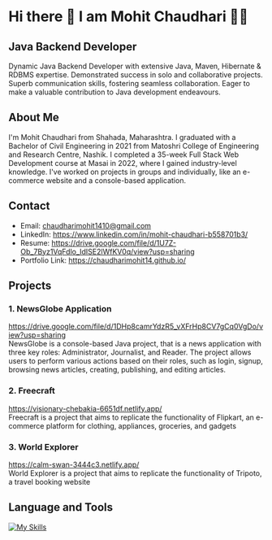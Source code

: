 # Hi there 👋 I am Mohit Chaudhari 👨‍💻
## Java Backend Developer 
Dynamic Java Backend Developer with extensive Java, Maven, Hibernate & RDBMS expertise. Demonstrated success in solo and collaborative projects. Superb communication skills, fostering seamless collaboration. Eager to make a valuable contribution to Java development endeavours.


## About Me
I'm Mohit Chaudhari from Shahada, Maharashtra. I graduated with a Bachelor of Civil Engineering in 2021 from Matoshri College of Engineering and Research Centre, Nashik. I completed a 35-week Full Stack Web Development course at Masai in 2022, where I gained industry-level knowledge. I've worked on projects in groups and individually, like an e-commerce website and a console-based application.

## Contact
* Email: chaudharimohit1410@gmail.com
* LinkedIn: https://www.linkedin.com/in/mohit-chaudhari-b558701b3/
* Resume: https://drive.google.com/file/d/1U7Z-Ob_7Byz1VqFdlo_IdISE2lWfKV0q/view?usp=sharing
* Portfolio Link: https://chaudharimohit14.github.io/

## Projects
### 1. NewsGlobe Application
https://drive.google.com/file/d/1DHp8camrYdzR5_vXFrHp8CV7gCq0VgDo/view?usp=sharing <br>
NewsGlobe is a console-based Java project, that is a news application with three key roles: Administrator, Journalist, and Reader. The project allows users to perform various actions based on their roles, such as login, signup, browsing news articles, creating, publishing, and editing articles.
### 2. Freecraft 
https://visionary-chebakia-6651df.netlify.app/ <br>
Freecraft is a project that aims to replicate the functionality of Flipkart, an e-commerce platform for clothing, appliances, groceries, and gadgets
### 3. World Explorer 
https://calm-swan-3444c3.netlify.app/ <br>
World Explorer is a project that aims to replicate the functionality of Tripoto, a travel booking website

## Language and Tools
[![My Skills](https://skillicons.dev/icons?i=java,maven,jquery,hibernate,spring,js,html,css,git,github,mysql,postman,visualstudio,replit,netlify&perline=5)](https://skillicons.dev)
